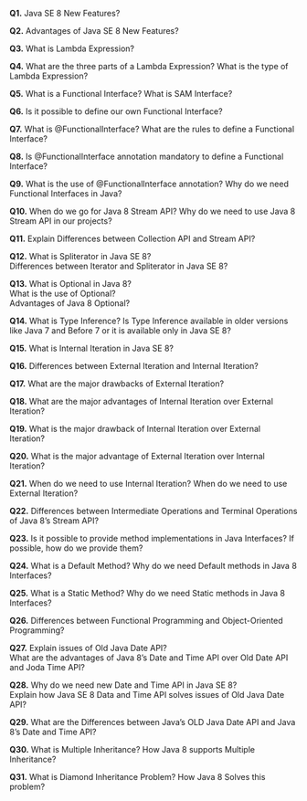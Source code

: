 **Q1.** Java SE 8 New Features?

**Q2.** Advantages of Java SE 8 New Features?

**Q3.** What is Lambda Expression?

**Q4.** What are the three parts of a Lambda Expression? What is the type of Lambda Expression?

**Q5.** What is a Functional Interface? What is SAM Interface?

**Q6.** Is it possible to define our own Functional Interface? 

**Q7.** What is @FunctionalInterface? What are the rules to define a Functional Interface?

**Q8.** Is @FunctionalInterface annotation mandatory to define a Functional Interface?

**Q9.** What is the use of @FunctionalInterface annotation? Why do we need Functional Interfaces in Java?

**Q10.** When do we go for Java 8 Stream API? Why do we need to use Java 8 Stream API in our projects?

**Q11.** Explain Differences between Collection API and Stream API?

**Q12.** What is Spliterator in Java SE 8?   
Differences between Iterator and Spliterator in Java SE 8?

**Q13.** What is Optional in Java 8?  
What is the use of Optional?  
Advantages of Java 8 Optional?

**Q14.** What is Type Inference? 
Is Type Inference available in older versions like Java 7 and Before 7 or it is available only in Java SE 8?

**Q15.** What is Internal Iteration in Java SE 8?

**Q16.** Differences between External Iteration and Internal Iteration?

**Q17.** What are the major drawbacks of External Iteration?

**Q18.** What are the major advantages of Internal Iteration over External Iteration?

**Q19.** What is the major drawback of Internal Iteration over External Iteration?

**Q20.** What is the major advantage of External Iteration over Internal Iteration?

**Q21.** When do we need to use Internal Iteration? When do we need to use External Iteration?

**Q22.** Differences between Intermediate Operations and Terminal Operations of Java 8’s Stream API?

**Q23.** Is it possible to provide method implementations in Java Interfaces? If possible, how do we provide them?

**Q24.** What is a Default Method? Why do we need Default methods in Java 8 Interfaces?

**Q25.** What is a Static Method? Why do we need Static methods in Java 8 Interfaces?

**Q26.** Differences between Functional Programming and Object-Oriented Programming?

**Q27.** Explain issues of Old Java Date API?   
What are the advantages of Java 8’s Date and Time API over Old Date API and Joda Time API?  

**Q28.** Why do we need new Date and Time API in Java SE 8?  
Explain how Java SE 8 Data and Time API solves issues of Old Java Date API?


**Q29.** What are the Differences between Java’s OLD Java Date API and Java 8’s Date and Time API?  

**Q30.** What is Multiple Inheritance? How Java 8 supports Multiple Inheritance?


**Q31.** What is Diamond Inheritance Problem? How Java 8 Solves this problem?
